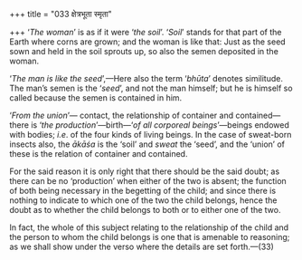 +++
title = "033 क्षेत्रभूता स्मृता"

+++
‘*The woman*’ is as if it were ‘*the soil*’. ‘*Soil*’ stands for that
part of the Earth where corns are grown; and the woman is like that:
Just as the seed sown and held in the soil sprouts up, so also the semen
deposited in the woman.

‘*The man is like the seed*’,—Here also the term ‘*bhūta*’ denotes
similitude. The man’s semen is the ‘*seed*’, and not the man himself;
but he is himself so called because the semen is contained in him.

‘*From the union*’— contact, the relationship of container and
contained—there is ‘*the production*’—birth—‘*of all corporeal
beings*’—beings endowed with bodies; *i.e*. of the four kinds of living
beings. In the case of sweat-born insects also, the *ākāśa* is the
‘soil’ and *sweat* the ‘seed’, and the ‘union’ of these is the relation
of container and contained.

For the said reason it is only right that there should be the said
doubt; as there can be no ‘production’ when either of the two is absent;
the function of both being necessary in the begetting of the child; and
since there is nothing to indicate to which one of the two the child
belongs, hence the doubt as to whether the child belongs to both or to
either one of the two.

In fact, the whole of this subject relating to the relationship of the
child and the person to whom the child belongs is one that is amenable
to reasoning; as we shall show under the verso where the details are set
forth.—(33)


